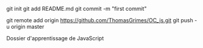 git init
git add README.md
git commit -m "first commit"

git remote add origin https://github.com/ThomasGrimes/OC_js.git
git push -u origin master



Dossier d'apprentissage de JavaScript
